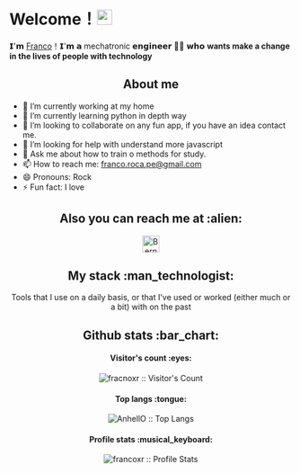 # Welcome！<img src="https://giphy.com/gifs/CWkoXi05ji0Ny/html5" width="27px"> 

𝗜'𝗺 [Franco](https://github.com/francoxr)！𝗜'𝗺 𝗮 mechatronic 𝗲𝗻𝗴𝗶𝗻𝗲𝗲𝗿 👨‍💻 𝘄𝗵𝗼 **wants make a change in the lives of people with technology**

<h2 align="center">About me</h2>

- 🔭 I’m currently working at my home
- 🌱 I’m currently learning python in depth way
- 👯 I’m looking to collaborate on any fun app, if you have an idea contact me.
- 🤔 I’m looking for help with understand more javascript
- 💬 Ask me about how to train o methods for study.
- 📫 How to reach me: franco.roca.pe@gmail.com
- 😄 Pronouns: Rock
- ⚡ Fun fact: I love 

<h2 align="center">Also you can reach me at :alien:</h2>

<p align="center">

  <a href="https://www.linkedin.com/in/franco-llantoy-roca/">
    <img src="https://www.vectorlogo.zone/logos/linkedin/linkedin-icon.svg" alt="Bernardo Aguayo's LinkedIn Profile" height="30" width="30">
  </a>

<h2 align="center">My stack :man_technologist:</h2>

<p align="center">Tools that I use on a daily basis, or that I've used or worked (either much or a bit) with on the past</p>
<p align="center">
  
  
  
<h2 align="center">Github stats :bar_chart:</h2>

<h4 align="center">Visitor's count :eyes:</h4>

<p align="center"><img src="https://profile-counter.glitch.me/{fracnoxr}/count.svg" alt="fracnoxr :: Visitor's Count" /></p>

<h4 align="center">Top langs :tongue:</h4>

<p align="center"><img src="https://github-readme-stats.vercel.app/api/top-langs/?username=francoxr&langs_count=10&theme=outrun&layout=compact" alt="AnhellO :: Top Langs" /></p>

<h4 align="center">Profile stats :musical_keyboard:</h4>

<p align="center"><img src="https://github-readme-stats.vercel.app/api?username=francoxr&show_icons=true&theme=outrun" alt="francoxr :: Profile Stats" /></p>


